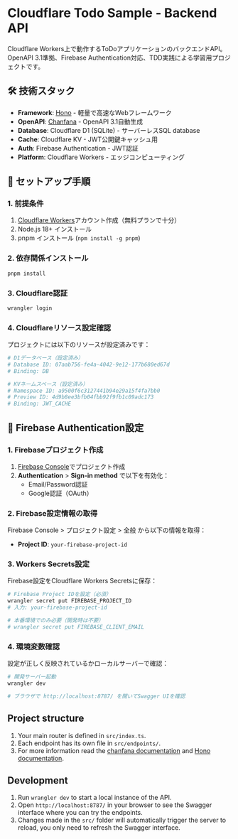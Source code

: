 # Cloudflare Todo Sample - Backend API

Cloudflare Workers上で動作するToDoアプリケーションのバックエンドAPI。  
OpenAPI 3.1準拠、Firebase Authentication対応、TDD実践による学習用プロジェクトです。

## 🛠️ 技術スタック

- **Framework**: [Hono](https://hono.dev/) - 軽量で高速なWebフレームワーク
- **OpenAPI**: [Chanfana](https://github.com/cloudflare/chanfana) - OpenAPI 3.1自動生成
- **Database**: Cloudflare D1 (SQLite) - サーバーレスSQL database
- **Cache**: Cloudflare KV - JWT公開鍵キャッシュ用
- **Auth**: Firebase Authentication - JWT認証
- **Platform**: Cloudflare Workers - エッジコンピューティング

## 🚀 セットアップ手順

### 1. 前提条件

1. [Cloudflare Workers](https://workers.dev)アカウント作成（無料プランで十分）
2. Node.js 18+ インストール
3. pnpm インストール (`npm install -g pnpm`)

### 2. 依存関係インストール

```bash
pnpm install
```

### 3. Cloudflare認証

```bash
wrangler login
```

### 4. Cloudflareリソース設定確認

プロジェクトには以下のリソースが設定済みです：

```bash
# D1データベース（設定済み）
# Database ID: 07aab756-fe4a-4042-9e12-177b680ed67d
# Binding: DB

# KVネームスペース（設定済み）  
# Namespace ID: a9500f6c3127441b94e29a15f4fa7bb0
# Preview ID: 4d9b8ee3bfb04fbb92f9fb1c09adc173
# Binding: JWT_CACHE
```

## 🔧 Firebase Authentication設定

### 1. Firebaseプロジェクト作成

1. [Firebase Console](https://console.firebase.google.com/)でプロジェクト作成
2. **Authentication** > **Sign-in method** で以下を有効化：
   - Email/Password認証
   - Google認証（OAuth）

### 2. Firebase設定情報の取得

Firebase Console > プロジェクト設定 > 全般 から以下の情報を取得：

- **Project ID**: `your-firebase-project-id`

### 3. Workers Secrets設定

Firebase設定をCloudflare Workers Secretsに保存：

```bash
# Firebase Project IDを設定（必須）
wrangler secret put FIREBASE_PROJECT_ID
# 入力: your-firebase-project-id

# 本番環境でのみ必要（開発時は不要）
# wrangler secret put FIREBASE_CLIENT_EMAIL
```

### 4. 環境変数確認

設定が正しく反映されているかローカルサーバーで確認：

```bash
# 開発サーバー起動
wrangler dev

# ブラウザで http://localhost:8787/ を開いてSwagger UIを確認
```

## Project structure

1. Your main router is defined in `src/index.ts`.
2. Each endpoint has its own file in `src/endpoints/`.
3. For more information read the [chanfana documentation](https://chanfana.pages.dev/) and [Hono documentation](https://hono.dev/docs).

## Development

1. Run `wrangler dev` to start a local instance of the API.
2. Open `http://localhost:8787/` in your browser to see the Swagger interface where you can try the endpoints.
3. Changes made in the `src/` folder will automatically trigger the server to reload, you only need to refresh the Swagger interface.
